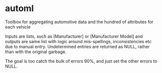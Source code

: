 automl
======

Toolbox for aggregating automotive data and the hundred of attributes for each vehicle

Inputs are lists, such as [Manufacturer] or [Manufacturer Model]  and outputs are same list with logic around
mis-spellings, inconsistencies etc due to manual entry.  Undetermined entries are returned as NULL, rather than 
with the original garbage.

The goal is too catch the bulk of errors 90%, and just set the other errors to NULL.